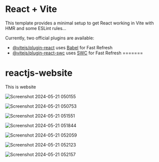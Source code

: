 
# React + Vite

This template provides a minimal setup to get React working in Vite with HMR and some ESLint rules...

Currently, two official plugins are available:

- [@vitejs/plugin-react](https://github.com/vitejs/vite-plugin-react/blob/main/packages/plugin-react/README.md) uses [Babel](https://babeljs.io/) for Fast Refresh
- [@vitejs/plugin-react-swc](https://github.com/vitejs/vite-plugin-react-swc) uses [SWC](https://swc.rs/) for Fast Refresh
=======
# reactjs-website
This is website

![Screenshot 2024-05-21 050155](https://github.com/ProgrammingWithNick/reactjs-website/assets/167402044/50d4b132-3e28-42b0-814c-091989d2b9b6)

![Screenshot 2024-05-21 050753](https://github.com/ProgrammingWithNick/reactjs-website/assets/167402044/a9303827-6c2b-4c9e-bf9e-7b4c3b843de1)

![Screenshot 2024-05-21 051551](https://github.com/ProgrammingWithNick/reactjs-website/assets/167402044/92c9337b-c7e8-4107-8702-3c161315a452)

![Screenshot 2024-05-21 051844](https://github.com/ProgrammingWithNick/reactjs-website/assets/167402044/6b2bfe7f-e6d4-441a-8e1f-dae6f1c28156)

![Screenshot 2024-05-21 052059](https://github.com/ProgrammingWithNick/reactjs-website/assets/167402044/2ce64f76-8a25-4f57-bd8e-1b478c762486)

![Screenshot 2024-05-21 052123](https://github.com/ProgrammingWithNick/reactjs-website/assets/167402044/2b4d1e69-aaa7-4fe6-97d1-7dd137703ef6)

![Screenshot 2024-05-21 052157](https://github.com/ProgrammingWithNick/reactjs-website/assets/167402044/8ee589f8-fea1-4ee4-8bc3-ee419327693a)







